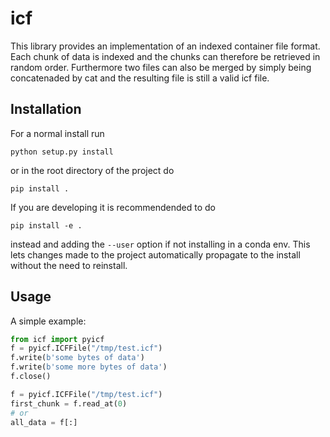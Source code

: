 # icf
This library provides an implementation of an indexed container file format. Each chunk of data is indexed and the chunks can therefore be retrieved in random order. Furthermore two files can also be merged by simply being concatenaded by cat and the resulting file is still a valid icf file.


## Installation
For a normal install run

`python setup.py install`

or in the root directory of the project do

`pip install .`

If you are developing it is recommendended to do

`pip install -e .`

instead and adding the `--user` option if not installing in a conda env. This lets changes made to the project automatically propagate to the install without the need to reinstall.


## Usage

A simple example:

```python
from icf import pyicf
f = pyicf.ICFFile("/tmp/test.icf")
f.write(b'some bytes of data')
f.write(b'some more bytes of data')
f.close()

f = pyicf.ICFFile("/tmp/test.icf")
first_chunk = f.read_at(0)
# or
all_data = f[:]

```